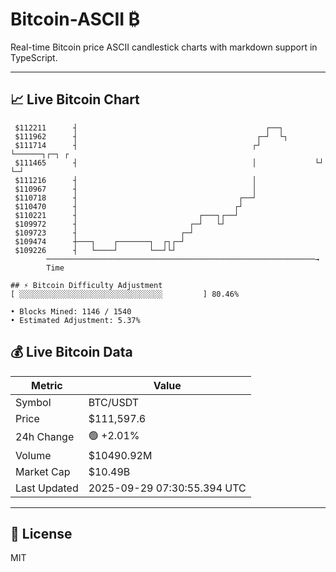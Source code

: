 # Bitcoin-ASCII ₿

Real-time Bitcoin price ASCII candlestick charts with markdown support in TypeScript.

---

## 📈 Live Bitcoin Chart

```
 $112211      ┤                                          ┌──┐              
 $111962      ┤                                        ┌─┘  └┐             
 $111714      ┤                                       ┌┘     └──────┐┌─┐ ┌ 
 $111465      ┤                                       │             └┘ └─┘ 
 $111216      ┤                                       │                    
 $110967      ┤                                       │                    
 $110718      ┤                                    ┌──┘                    
 $110470      ┤                                   ┌┘                       
 $110221      ┤                           ┌───┐┌──┘                        
 $109972      ┤                         ┌─┘   └┘                           
 $109723      ┤                       ┌─┘                                  
 $109474      ┼───┐    ┌───────┐  ┌┐┌─┘                                    
 $109226      ┤   └────┘       └──┘└┘                                      
        ────────────────────────────────────────────────────────────→
        Time

## ⚡ Bitcoin Difficulty Adjustment
[ ░░░░░░░░░░░░░░░░░░░░░░░░░░░░░░░░         ] 80.46%

• Blocks Mined: 1146 / 1540
• Estimated Adjustment: 5.37%
```

## 💰 Live Bitcoin Data

| Metric | Value |
|--------|-------|
| Symbol | BTC/USDT |
| Price | $111,597.6 |
| 24h Change | 🟢 +2.01% |
| Volume | $10490.92M |
| Market Cap | $10.49B |
| Last Updated | 2025-09-29 07:30:55.394 UTC |

---

## 📄 License

MIT
